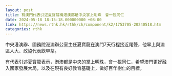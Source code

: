 ```yaml
---
layout: post
title: 有澳門代表引述夏寶龍稱港澳都是中央掌上明珠　會一視同仁
date: 2024-05-18 18:15:18.000000000 +08:00
link: https://news.rthk.hk/rthk/ch/component/k2/1753705-20240518.htm
categories: rthk
---
```


中央港澳辦、國務院港澳辦公室主任夏寶龍在澳門7天行程接近尾聲，他早上與澳區人大、政協代表飲早茶。

有代表引述夏寶龍表示，港澳都是中央的掌上明珠，會一視同仁，希望澳門更好融入國家發展大局，以及在現有良好教育基礎上，做好百年樹仁的目標。
